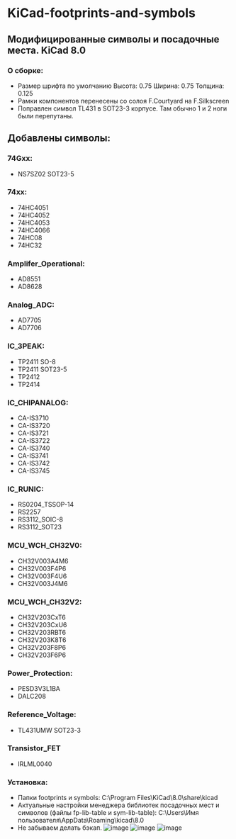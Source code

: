 # KiCad-footprints-and-symbols
## Модифицированные символы и посадочные места. KiCad 8.0
### О сборке:
* Размер шрифта по умолчанию Высота: 0.75  Ширина: 0.75 Толщина: 0.125
* Рамки компонентов перенесены со солоя F.Courtyard на F.Silkscreen
* Поправлен символ TL431 в SOT23-3 корпусе. Там обычно 1 и 2 ноги были перепутаны.
## Добавлены символы:
### 74Gxx:
*	NS7SZ02 SOT23-5
### 74xx:
* 	74HC4051
*	74HC4052
*	74HC4053
*	74HC4066
*	74HC08	
*	74HC32
### Amplifer_Operational:
*	 AD8551
*	 AD8628
### Analog_ADC:
*	AD7705
*	AD7706
### IC_3PEAK:
*	TP2411 SO-8
*	TP2411 SOT23-5
*	TP2412
*	TP2414
### IC_CHIPANALOG:
*	CA-IS3710
*	CA-IS3720
*	CA-IS3721
*	CA-IS3722
*	CA-IS3740
*	CA-IS3741
*	CA-IS3742
*	CA-IS3745
### IC_RUNIC:
*	RS0204_TSSOP-14
*	RS2257
*	RS3112_SOIC-8
*	RS3112_SOT23
### MCU_WCH_CH32V0:
*	CH32V003A4M6
*	CH32V003F4P6
*	CH32V003F4U6
*	CH32V003J4M6
### MCU_WCH_CH32V2:
*	CH32V203CxT6
*	CH32V203CxU6
*	CH32V203RBT6
*	CH32V203K8T6
*	CH32V203F8P6
*	CH32V203F6P6
### Power_Protection:
*	PESD3V3L1BA
*	DALC208
### Reference_Voltage:
*	TL431UMW SOT23-3
### Transistor_FET
*	IRLML0040
### Установка:
* Папки footprints и symbols: C:\Program Files\KiCad\8.0\share\kicad
* Актуальные настройки менеджера библиотек посадочных мест и символов (файлы fp-lib-table и sym-lib-table): C:\Users\Имя пользователя\AppData\Roaming\kicad\8.0
* Не забываем делать бэкап.
![image](https://github.com/user-attachments/assets/3dbbe87e-293d-4c1c-8009-19c83fc46764)
![image](https://github.com/user-attachments/assets/0f15db93-5921-4ba7-aa3c-01e86ae62d41)
![image](https://github.com/user-attachments/assets/0ced9155-ac7c-439e-9977-41c242dc331b)




